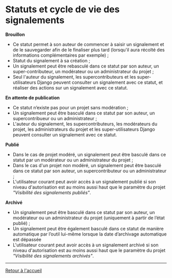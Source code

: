 # Statuts et cycle de vie des signalements

**Brouillon**
* Ce statut permet à son auteur de commencer à saisir un signalement et de le sauvegarder afin de le finaliser plus tard (lorsqu'il aura récolté des informations complémentaires par exemple) ;
* Statut du signalement à sa création ;
* Un signalement peut être rebasculé dans ce statut par son auteur, un super-contributeur, un modérateur ou un administrateur du projet ;
* Seul l'auteur du signalement, les supercontributeurs et les super-utilisateurs Django peuvent consulter un signalement avec ce statut, et réaliser des actions sur un signalement avec ce statut.

**En attente de publication**
* Ce statut n’existe pas pour un projet sans modération ;
* Un signalement peut être basculé dans ce statut par son auteur, un supercontribueur ou un administrateur ;
* L'auteur du signalement, les supercontributeurs, les modérateurs du projet, les administrateurs du projet et les super-utilisateurs Django peuvent consulter un signalement avec ce statut.

**Publié**
* Dans le cas de projet modéré, un signalement peut être basculé dans ce statut par un modérateur ou un administrateur du projet ;
* Dans le cas d'un projet non modéré, un signalement peut être basculé dans ce statut par son auteur, un supercontributeur ou un administrateur ;
* L'utilisateur courant peut avoir accès à un signalement publié si son niveau d'autorisation est au moins aussi haut que le paramètre du projet _"Visibilité des signalements publiés"_.

**Archivé**
* Un signalement peut être basculé dans ce statut par son auteur, un modérateur ou un administrateur du projet (uniquement à partir de l’état publié) ;
* Un signalement peut être également basculé dans ce statut de manière automatique par l’outil lui-même lorsque la date d’archivage automatique est dépassée
* L'utilisateur courant peut avoir accès à un signalement archivé si son niveau d'autorisation est au moins aussi haut que le paramètre du projet _"Visibilité des signalements archivés"_.

---

[Retour à l'accueil](<README.md>)
